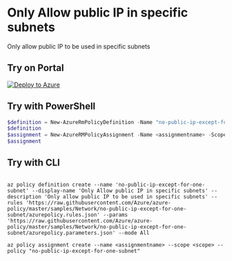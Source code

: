 # Only Allow public IP in specific subnets

Only allow public IP to be used in specific subnets

## Try on Portal

[![Deploy to Azure](http://azuredeploy.net/deploybutton.png)](https://portal.azure.com/?feature.customportal=false&microsoft_azure_policy=true&microsoft_azure_policy_policyinsights=true&feature.microsoft_azure_security_policy=true&microsoft_azure_marketplace_policy=true#blade/Microsoft_Azure_Policy/CreatePolicyDefinitionBlade/uri/https%3A%2F%2Fraw.githubusercontent.com%2FAzure%2Fazure-policy%2Fmaster%2Fsamples%2FNetwork%2Fno-public-ip-except-for-one-subnet%2Fazurepolicy.json)

## Try with PowerShell

````powershell
$definition = New-AzureRmPolicyDefinition -Name "no-public-ip-except-for-one-subnet" -DisplayName "Only Allow public IP in specific subnets" -description "Only allow public IP to be used in specific subnets" -Policy 'https://raw.githubusercontent.com/Azure/azure-policy/master/samples/Network/no-public-ip-except-for-one-subnet/azurepolicy.rules.json' -Parameter 'https://raw.githubusercontent.com/Azure/azure-policy/master/samples/Network/no-public-ip-except-for-one-subnet/azurepolicy.parameters.json' -Mode All
$definition
$assignment = New-AzureRMPolicyAssignment -Name <assignmentname> -Scope <scope>  -subnetIds <List of Subnets you can use public IP> -PolicyDefinition $definition
$assignment 
````



## Try with CLI

````cli

az policy definition create --name 'no-public-ip-except-for-one-subnet' --display-name 'Only Allow public IP in specific subnets' --description 'Only allow public IP to be used in specific subnets' --rules 'https://raw.githubusercontent.com/Azure/azure-policy/master/samples/Network/no-public-ip-except-for-one-subnet/azurepolicy.rules.json' --params 'https://raw.githubusercontent.com/Azure/azure-policy/master/samples/Network/no-public-ip-except-for-one-subnet/azurepolicy.parameters.json' --mode All

az policy assignment create --name <assignmentname> --scope <scope> --policy "no-public-ip-except-for-one-subnet" 

````
